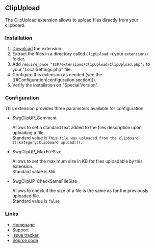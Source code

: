 ## ClipUpload

The ClipUpload extension allows to upload files directly from your clipboard.

### Installation

1. [Download](https://github.com/SLboat/ClipUpload/archive/master.zip) the extension.
2. Extract the files in a directory called `ClipUpload` in your `extensions/` folder.
3. Add `require_once "$IP/extensions/ClipUpload/ClipUpload.php";` to your "LocalSettings.php" file.
4. Configure this extension as needed (see the [[#Configuration|configuration section]]).
5. Verify the installation on "Special:Version".

### Configuration

This extension provides three parameters available for configuration:
* $wgClipUP_Comment

   Allows to set a standard text added to the files description upon uploading a file.  
   Standard value is `This file was uploaded from the clipboard ([[Category:Clipboard upload]]).`

* $wgClipUP_MaxFileSize

   Allows to set the maximum size in KB for files uploadable by this extension.  
   Standard value is `500`

* $wgClipUP_CheckSameFileSize

   Allows to check if the size of a file is the same as for the previously uploaded file.  
   Standard value is `false`

### Links

* [Homepage](https://www.mediawiki.org/wiki/Extension:ClipUpload)
* [Support](https://www.mediawiki.org/wiki/Extension_talk:ClipUpload)
* [Issue tracker](https://github.com/SLboat/ClipUpload/issues)
* [Source code](https://github.com/SLboat/ClipUpload)
